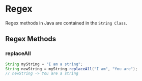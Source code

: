 # Regex

Regex methods in Java are contained in the `String Class`.

## Regex Methods

### replaceAll
```java
String myString = "I am a string";
String newString = myString.replaceAll("I am", "You are");
// newString -> You are a string
```